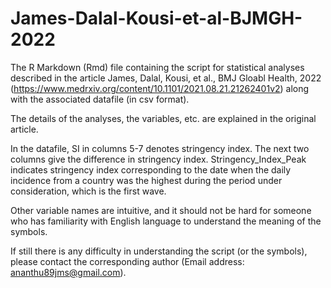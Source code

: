# James-Dalal-Kousi-et-al-BJMGH-2022
The R Markdown (Rmd) file containing the script for statistical analyses described in the article James, Dalal, Kousi, et al., BMJ Gloabl Health, 2022 (https://www.medrxiv.org/content/10.1101/2021.08.21.21262401v2) along with the associated datafile (in csv format).  

The details of the analyses, the variables, etc. are explained in the original article. 

In the datafile, SI in columns 5-7 denotes stringency index. The next two columns give the difference in stringency index. Stringency_Index_Peak indicates stringency index corresponding to the date when the daily incidence from a country was the highest during the period under consideration, which is the first wave. 

Other variable names are intuitive, and it should not be hard for someone who has familiarity with English language to understand the meaning of the symbols.

If still there is any difficulty in understanding the script (or the symbols), please contact the corresponding author (Email address: ananthu89jms@gmail.com).  
